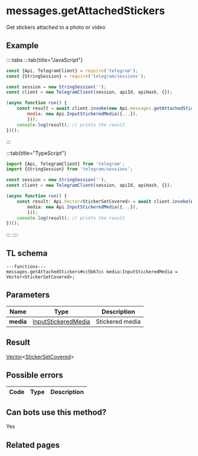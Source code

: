 # messages.getAttachedStickers

Get stickers attached to a photo or video

## Example

::::tabs
:::tab{title="JavaScript"}

```js
const {Api, TelegramClient} = require('telegram');
const {StringSession} = require('telegram/sessions');

const session = new StringSession('');
const client = new TelegramClient(session, apiId, apiHash, {});

(async function run() {
    const result = await client.invoke(new Api.messages.getAttachedStickers({
		media: new Api.InputStickeredMedia({...}),
		}));
    console.log(result); // prints the result
})();

```

:::

:::tab{title="TypeScript"}

```ts
import {Api, TelegramClient} from 'telegram';
import {StringSession} from 'telegram/sessions';

const session = new StringSession('');
const client = new TelegramClient(session, apiId, apiHash, {});

(async function run() {
    const result: Api.Vector<StickerSetCovered> = await client.invoke(new Api.messages.getAttachedStickers({
		media: new Api.InputStickeredMedia({...}),
		}));
    console.log(result); // prints the result
})();

```

:::
::::

## TL schema

```
---functions---
messages.getAttachedStickers#cc5b67cc media:InputStickeredMedia = Vector<StickerSetCovered>;
```

## Parameters

|   Name    | Type                                                                      | Description     |
| :-------: | ------------------------------------------------------------------------- | --------------- |
| **media** | [InputStickeredMedia](https://core.telegram.org/type/InputStickeredMedia) | Stickered media |

## Result

[Vector](https://core.telegram.org/type/Vector%20t)<[StickerSetCovered](https://core.telegram.org/type/StickerSetCovered)>

## Possible errors

| Code | Type | Description |
| :--: | ---- | ----------- |

## Can bots use this method?

Yes

## Related pages
